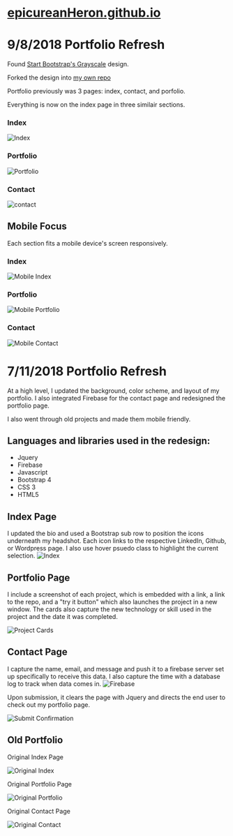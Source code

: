 # [epicureanHeron.github.io](https://epicureanheron.github.io/)

# 9/8/2018 Portfolio Refresh

Found [Start Bootstrap's Grayscale](https://github.com/BlackrockDigital/startbootstrap-grayscale) design.

Forked the design into [my own repo](https://github.com/EpicureanHeron/startbootstrap-grayscale)

Portfolio previously was 3 pages: index, contact, and porfolio.

Everything is now on the index page in three similair sections.

### Index

![Index](https://raw.githubusercontent.com/EpicureanHeron/EpicureanHeron.github.io/master/img/markdown/aboutPage.png)

### Portfolio

![Portfolio](https://raw.githubusercontent.com/EpicureanHeron/EpicureanHeron.github.io/master/img/markdown/projectPage.png)

### Contact
![contact](https://raw.githubusercontent.com/EpicureanHeron/EpicureanHeron.github.io/master/img/markdown/contactPage.png)

## Mobile Focus

Each section fits a mobile device's screen responsively.

### Index

![Mobile Index](https://raw.githubusercontent.com/EpicureanHeron/EpicureanHeron.github.io/master/img/markdown/mobileAbout.png)

### Portfolio

![Mobile Portfolio](https://raw.githubusercontent.com/EpicureanHeron/EpicureanHeron.github.io/master/img/markdown/mobileProject.png)

### Contact
![Mobile Contact](https://raw.githubusercontent.com/EpicureanHeron/EpicureanHeron.github.io/master/img/markdown/mobileContact.png)


# 7/11/2018 Portfolio Refresh

At a high level, I updated the background, color scheme, and layout of my portfolio. I also integrated Firebase for the contact page and redesigned the portfolio page.

I also went through old projects and made them mobile friendly. 

## Languages and libraries used in the redesign:

- Jquery
- Firebase
- Javascript
- Bootstrap 4
- CSS 3
- HTML5 

## Index Page
I updated the bio and used a Bootstrap sub row to position the icons underneath my headshot. Each icon links to the respective LinkedIn, Github, or Wordpress page. I also use hover psuedo class to highlight the current selection. 
![Index](https://raw.githubusercontent.com/EpicureanHeron/EpicureanHeron.github.io/master/oldPortfolio/assets/images/markdown/index.png)

## Portfolio Page
I include a screenshot of each project, which is embedded with a link, a link to the repo, and a "try it button" which also launches the project in a new window. The cards also capture the new technology or skill used in the project and the date it was completed.

![Project Cards](https://raw.githubusercontent.com/EpicureanHeron/EpicureanHeron.github.io/master/oldPortfolio/assets/images/markdown/cards.png)

## Contact Page
I capture the name, email, and message and push it to a firebase server set up specifically to receive this data. I also capture the time with a database log to track when data comes in. 
![Firebase](https://raw.githubusercontent.com/EpicureanHeron/EpicureanHeron.github.io/master/oldPortfolio/assets/images/markdown/firebase.png)





Upon submission, it clears the page with Jquery and directs the end user to check out my portfolio page. 

![Submit Confirmation](https://raw.githubusercontent.com/EpicureanHeron/EpicureanHeron.github.io/master/oldPortfolio/assets/images/markdown/contactSubmitted.png)

## Old Portfolio

Original Index Page

![Original Index](https://raw.githubusercontent.com/EpicureanHeron/EpicureanHeron.github.io/master/oldPortfolio/assets/images/markdown/originalIndex.png)

Original Portfolio Page

![Original Portfolio](https://raw.githubusercontent.com/EpicureanHeron/EpicureanHeron.github.io/master/oldPortfolio/assets/images/markdown/originalPort.png)

Original Contact Page

![Original Contact](https://raw.githubusercontent.com/EpicureanHeron/EpicureanHeron.github.io/master/oldPortfolio/assets/images/markdown/originalContact.png)

